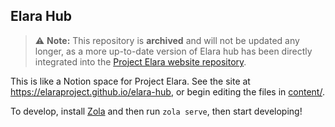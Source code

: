 ## Elara Hub

> ⚠️ **Note:** This repository is **archived** and will not be updated any longer, as a more up-to-date version of Elara hub has been directly integrated into the [Project Elara website repository](https://github.com/elaraproject/elaraproject.github.io).

This is like a Notion space for Project Elara. See the site at <https://elaraproject.github.io/elara-hub>, or begin editing the files in [content/](./content).

To develop, install [Zola](https://www.getzola.org/) and then run `zola serve`, then start developing!

